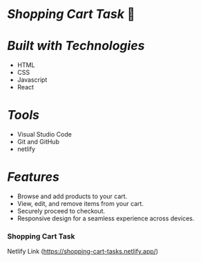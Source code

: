 
# **_Shopping Cart Task_** 🛒

# **_Built with Technologies_**

+ HTML
+ CSS
+ Javascript
+ React

# **_Tools_**

+ Visual Studio Code
+ Git and GitHub
+ netlify

# **_Features_**

+ Browse and add products to your cart.
+ View, edit, and remove items from your cart.
+ Securely proceed to checkout.
+ Responsive design for a seamless experience across devices.

### Shopping Cart Task
Netlify Link
(https://shopping-cart-tasks.netlify.app/)

